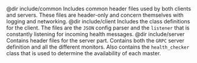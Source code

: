 @dir include/common Includes common header files used by both clients and servers. These files are header-only and concern themselves with logging and networking.
@dir include/client Includes the class definitions for the client. The files are the `JSON` config parser and the `listener` that is constantly listening for incoming health messages.
@dir include/server Contains header files for the server part. Contains both the `GRPC` server definition and all the different monitors. Also contains the `health_checker` class that is used to determine the availability of each master.
